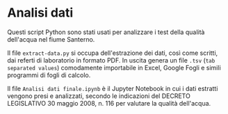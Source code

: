 # Analisi dati

Questi script Python sono stati usati per analizzare i test della qualità dell'acqua nel fiume Santerno.

Il file `extract-data.py` si occupa dell'estrazione dei dati, così come scritti, dai referti di laboratorio in formato PDF.
In uscita genera un file `.tsv` (`tab separated values`) comodamente importabile in Excel, Google Fogli e simili programmi di fogli di calcolo.

Il file `Analisi dati finale.ipynb` è il Jupyter Notebook in cui i dati estratti vengono presi e analizzati, secondo le indicazioni del DECRETO LEGISLATIVO 30 maggio 2008, n. 116 per valutare la qualità dell'acqua.
